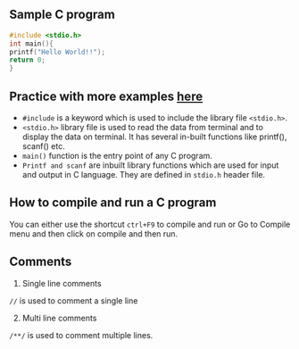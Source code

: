 ## Sample C program

```c
#include <stdio.h>    
int main(){    
printf("Hello World!!");    
return 0;   
}  
```
## Practice with more examples [here](https://onecompiler.com/c)

* `#include` is a keyword which is used to include the library file `<stdio.h>`. 
* `<stdio.h>` library file is used to read the data from terminal and to display the data on terminal. It has several in-built functions like printf(), scanf() etc.
* `main()` function is the entry point of any C program.
* `Printf and scanf` are inbuilt library functions which are used for input and output in C language. They are defined in `stdio.h` header file.


## How to compile and run a C program

You can either use the shortcut `ctrl+F9` to compile and run or Go to Compile menu and then click on compile and then run.


## Comments

1. Single line comments

`//` is used to comment a single line

2. Multi line comments

`/**/` is used to comment multiple lines.

 